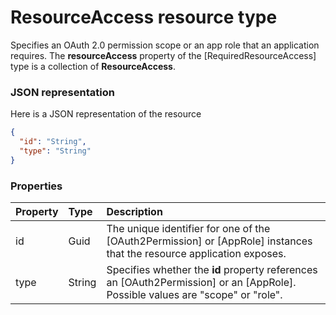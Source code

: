 # ResourceAccess resource type

Specifies an OAuth 2.0 permission scope or an app role that an application requires. The **resourceAccess** property of the [RequiredResourceAccess] type is a collection of **ResourceAccess**.

### JSON representation

Here is a JSON representation of the resource

```json
{
  "id": "String",
  "type": "String"
}

```
### Properties
| Property	   | Type	|Description|
|:---------------|:--------|:----------|
|id|Guid|The unique identifier for one of the [OAuth2Permission] or [AppRole] instances that the resource application exposes.|
|type|String|Specifies whether the **id** property references an [OAuth2Permission] or an [AppRole]. Possible values are "scope" or "role".|

<!-- uuid: 7b691feb-09ac-4288-ab77-f4e0b8c4c450
2015-10-12 21:30:01 UTC -->